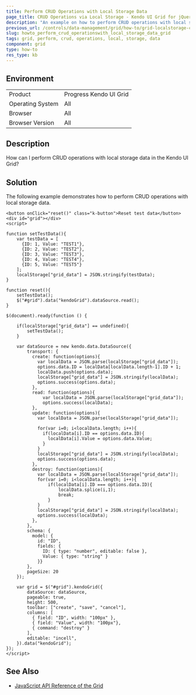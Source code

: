 ```yaml
---
title: Perform CRUD Operations with Local Storage Data
page_title: CRUD Operations via Local Storage - Kendo UI Grid for jQuery
description: "An example on how to perform CRUD operations with local storage data in the Kendo UI Grid widget for jQuery."
previous_url: /controls/data-management/grid/how-to/grid-localstorage-crud, /controls/data-management/grid/how-to/Editing/grid-localstorage-crud
slug: howto_perform_crud_operationswith_local_storage_data_grid
tags: grid, perform, crud, operations, local, storage, data
component: grid
type: how-to
res_type: kb
---
```


## Environment

<table>
 <tr>
  <td>Product</td>
  <td>Progress Kendo UI Grid</td>
 </tr>
 <tr>
  <td>Operating System</td>
  <td>All</td>
 </tr>
 <tr>
  <td>Browser</td>
  <td>All</td>
 </tr>
 <tr>
  <td>Browser Version</td>
  <td>All</td>
 </tr>
</table>

## Description

How can I perform CRUD operations with local storage data in the Kendo UI Grid?

## Solution

The following example demonstrates how to perform CRUD operations with local storage data.

```dojo
<button onClick="reset()" class="k-button">Reset test data</button>
<div id="grid"></div>
<script>

function setTestData(){
    var testData = [
      {ID: 1, Value: "TEST1"},
      {ID: 2, Value: "TEST2"},
      {ID: 3, Value: "TEST3"},
      {ID: 4, Value: "TEST4"},
      {ID: 5, Value: "TEST5"}  
    ];
    localStorage["grid_data"] = JSON.stringify(testData);
}

function reset(){
    setTestData();
    $("#grid").data("kendoGrid").dataSource.read();
}

$(document).ready(function () {

    if(localStorage["grid_data"] == undefined){
        setTestData();
    }

    var dataSource = new kendo.data.DataSource({
        transport: {
          create: function(options){
            var localData = JSON.parse(localStorage["grid_data"]);
            options.data.ID = localData[localData.length-1].ID + 1;
            localData.push(options.data);
            localStorage["grid_data"] = JSON.stringify(localData);
            options.success(options.data);
          },
          read: function(options){
              var localData = JSON.parse(localStorage["grid_data"]);
              options.success(localData);
          },
          update: function(options){
            var localData = JSON.parse(localStorage["grid_data"]);

            for(var i=0; i<localData.length; i++){
              if(localData[i].ID == options.data.ID){
                localData[i].Value = options.data.Value;
              }
            }
            localStorage["grid_data"] = JSON.stringify(localData);
            options.success(options.data);
          },
          destroy: function(options){
            var localData = JSON.parse(localStorage["grid_data"]);
            for(var i=0; i<localData.length; i++){
                if(localData[i].ID === options.data.ID){
                    localData.splice(i,1);
                    break;
                }
            }
            localStorage["grid_data"] = JSON.stringify(localData);
            options.success(localData);
          },
        },
        schema: {
          model: {
            id: "ID",
            fields: {
              ID: { type: "number", editable: false },
              Value: { type: "string" }
            }}
        },
        pageSize: 20
    });

    var grid = $("#grid").kendoGrid({
        dataSource: dataSource,
        pageable: true,
        height: 500,
        toolbar: ["create", "save", "cancel"],
        columns: [
          { field: "ID", width: "100px" },
          { field: "Value", width: "100px"},
          { command: "destroy" }
        ],
        editable: "incell",
    }).data("kendoGrid");
});
</script>
```

## See Also

* [JavaScript API Reference of the Grid](/api/javascript/ui/grid)
